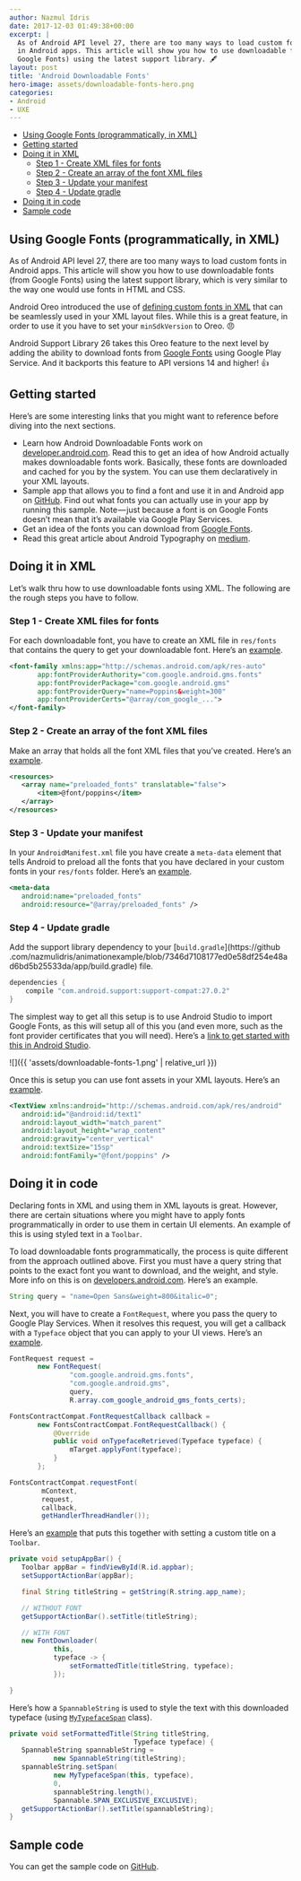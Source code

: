 ```yaml
---
author: Nazmul Idris
date: 2017-12-03 01:49:38+00:00
excerpt: |
  As of Android API level 27, there are too many ways to load custom fonts
  in Android apps. This article will show you how to use downloadable fonts (from
  Google Fonts) using the latest support library. 🖋
layout: post
title: 'Android Downloadable Fonts'
hero-image: assets/downloadable-fonts-hero.png
categories:
- Android
- UXE
---
```

<!-- START doctoc generated TOC please keep comment here to allow auto update -->
<!-- DON'T EDIT THIS SECTION, INSTEAD RE-RUN doctoc TO UPDATE -->


- [Using Google Fonts (programmatically, in XML)](#using-google-fonts-programmatically-in-xml)
- [Getting started](#getting-started)
- [Doing it in XML](#doing-it-in-xml)
  - [Step 1 - Create XML files for fonts](#step-1---create-xml-files-for-fonts)
  - [Step 2 - Create an array of the font XML files](#step-2---create-an-array-of-the-font-xml-files)
  - [Step 3 - Update your manifest](#step-3---update-your-manifest)
  - [Step 4 - Update gradle](#step-4---update-gradle)
- [Doing it in code](#doing-it-in-code)
- [Sample code](#sample-code)

<!-- END doctoc generated TOC please keep comment here to allow auto update -->


## Using Google Fonts (programmatically, in XML)

As of Android API level 27, there are too many ways to load custom fonts in Android apps. This article will show you how to use downloadable fonts (from Google Fonts) using the latest support library, which is very similar to the way one would use fonts in HTML and CSS.

Android Oreo introduced the use of [defining custom fonts in XML](https://developer.android.com/guide/topics/ui/look-and-feel/fonts-in-xml.html) that can be seamlessly used in your XML layout files. While this is a great feature, in order to use it you have to set your `minSdkVersion` to Oreo. 😠

Android Support Library 26 takes this Oreo feature to the next level by adding the ability to download fonts from [Google Fonts](https://fonts.google.com/) using Google Play Service. And it backports this feature to API versions 14 and higher! 👍

## Getting started

Here’s are some interesting links that you might want to reference before diving into the next sections.

  * Learn how Android Downloadable Fonts work on [developer.android.com](https://developer.android.com/guide/topics/ui/look-and-feel/downloadable-fonts.html#via-android-studio). Read this to get an idea of how Android actually makes downloadable fonts work. Basically, these fonts are downloaded and cached for you by the system. You can use them declaratively in your XML layouts.
  * Sample app that allows you to find a font and use it in and Android app on [GitHub](https://github.com/googlesamples/android-DownloadableFonts). Find out what fonts you can actually use in your app by running this sample. Note — just because a font is on Google Fonts doesn’t mean that it’s available via Google Play Services.
  * Get an idea of the fonts you can download from [Google Fonts](https://fonts.google.com/).
  * Read this great article about Android Typography on [medium](https://medium.com/google-design/the-android-developers-guide-to-better-typography-97e11bb0e261?__s=rin3mktnhaqkjej32qyg).

## Doing it in XML

Let’s walk thru how to use downloadable fonts using XML. The following are the rough steps you have to follow.

### Step 1 - Create XML files for fonts
For each downloadable font, you have to create an XML file in `res/fonts` that contains the query to get your downloadable font. Here’s an 
[example](https://github.com/nazmulidris/animationexample/blob/da933ae283eead8d2fb536a1a1ecf2fbb46368af/app/src/main/res/font/poppins.xml).

```xml
<font-family xmlns:app="http://schemas.android.com/apk/res-auto"
       app:fontProviderAuthority="com.google.android.gms.fonts"
       app:fontProviderPackage="com.google.android.gms"
       app:fontProviderQuery="name=Poppins&weight=300"
       app:fontProviderCerts="@array/com_google_...">
</font-family>
```
### Step 2 - Create an array of the font XML files
Make an array that holds all the font XML files that you’ve created. Here’s an 
[example](https://github.com/nazmulidris/animationexample/blob/da933ae283eead8d2fb536a1a1ecf2fbb46368af/app/src/main/res/values/preloaded_fonts.xml).

```xml
<resources>
   <array name="preloaded_fonts" translatable="false">
       <item>@font/poppins</item>
   </array>
</resources>
```

### Step 3 - Update your manifest
In your `AndroidManifest.xml` file you have create a `meta-data` element that tells 
Android to preload all the fonts that you have declared in your custom fonts in your `res/fonts` folder. Here’s an [example](https://github.com/nazmulidris/animationexample/blob/de3a556224091e25cbf118ba332bb2dffa8621e0/app/src/main/AndroidManifest.xml).

```xml
<meta-data
   android:name="preloaded_fonts"
   android:resource="@array/preloaded_fonts" />
```

### Step 4 - Update gradle
Add the support library dependency to your [`build.gradle`](https://github
.com/nazmulidris/animationexample/blob/7346d7108177ed0e58df254e48ad6bd5b25533da/app/build.gradle) file.

```groovy
dependencies {
    compile "com.android.support:support-compat:27.0.2"
}
```

The simplest way to get all this setup is to use Android Studio to import Google Fonts, as this will setup all of this you (and even more, such as the font provider certificates that you will need). Here’s a [link to get started with this in Android Studio](https://developer.android.com/guide/topics/ui/look-and-feel/downloadable-fonts.html#via-android-studio).

![]({{ 'assets/downloadable-fonts-1.png' | relative_url }})

Once this is setup you can use font assets in your XML layouts. Here’s an [example](https://github.com/nazmulidris/animationexample/blob/da933ae283eead8d2fb536a1a1ecf2fbb46368af/app/src/main/res/layout/listitem.xml).

```xml
<TextView xmlns:android="http://schemas.android.com/apk/res/android"
   android:id="@android:id/text1"
   android:layout_width="match_parent"
   android:layout_height="wrap_content"
   android:gravity="center_vertical"
   android:textSize="15sp"
   android:fontFamily="@font/poppins" />
```
## Doing it in code

Declaring fonts in XML and using them in XML layouts is great. However, there are certain situations where you might have to apply fonts programmatically in order to use them in certain UI elements. An example of this is using styled text in a `Toolbar`.

To load downloadable fonts programmatically, the process is quite different from the approach outlined above. First you must have a query string that points to the exact font you want to download, and the weight, and style. More info on this is on [developers.android.com](https://developers.google.com/fonts/docs/android). Here’s an example.

```java
String query = "name=Open Sans&weight=800&italic=0";
```

Next, you will have to create a `FontRequest`, where you pass the query to Google Play Services. When it resolves this request, you will get a callback with a `Typeface` object that you can apply to your UI views. Here’s an [example](https://github.com/nazmulidris/animationexample/blob/da933ae283eead8d2fb536a1a1ecf2fbb46368af/app/src/main/java/com/animationexample/rocketlaunch/downloadablefonts/FontDownloader.java).

```java
FontRequest request =
       new FontRequest(
               "com.google.android.gms.fonts",
               "com.google.android.gms",
               query,
               R.array.com_google_android_gms_fonts_certs);

FontsContractCompat.FontRequestCallback callback =
       new FontsContractCompat.FontRequestCallback() {
           @Override
           public void onTypefaceRetrieved(Typeface typeface) {
               mTarget.applyFont(typeface);
           }
       };

FontsContractCompat.requestFont(
        mContext, 
        request, 
        callback, 
        getHandlerThreadHandler());
```

Here’s an [example](https://github.com/nazmulidris/animationexample/blob/de3a556224091e25cbf118ba332bb2dffa8621e0/app/src/main/java/com/animationexample/rocketlaunch/ListActivity.java) that puts this together with setting a custom title on a `Toolbar`.

```java
private void setupAppBar() {
   Toolbar appBar = findViewById(R.id.appbar);
   setSupportActionBar(appBar);

   final String titleString = getString(R.string.app_name);

   // WITHOUT FONT
   getSupportActionBar().setTitle(titleString);

   // WITH FONT
   new FontDownloader(
           this,
           typeface -> {
               setFormattedTitle(titleString, typeface);
           });

}
```

Here’s how a `SpannableString` is used to style the text with this downloaded typeface (using 
[`MyTypefaceSpan`](https://github.com/nazmulidris/animationexample/blob/da933ae283eead8d2fb536a1a1ecf2fbb46368af/app/src/main/java/com/animationexample/rocketlaunch/downloadablefonts/MyTypefaceSpan.java) class).

```java
private void setFormattedTitle(String titleString, 
                               Typeface typeface) {
   SpannableString spannableString = 
           new SpannableString(titleString);
   spannableString.setSpan(
           new MyTypefaceSpan(this, typeface),
           0,
           spannableString.length(),
           Spannable.SPAN_EXCLUSIVE_EXCLUSIVE);
   getSupportActionBar().setTitle(spannableString);
}
```
## Sample code

You can get the sample code on [GitHub](https://github.com/nazmulidris/animationexample).